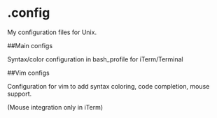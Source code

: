 .config
=======

My configuration files for Unix.

##Main configs

Syntax/color configuration in bash_profile for iTerm/Terminal 

##Vim configs

Configuration for vim to add syntax coloring, code completion, mouse support.

(Mouse integration only in iTerm)
